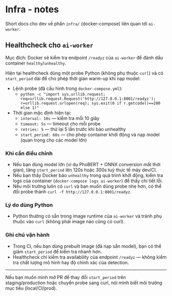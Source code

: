 # Infra - notes

Short docs cho dev về phần `infra/` (docker-compose) liên quan tới `ai-worker`.

## Healthcheck cho `ai-worker`

Mục đích: Docker sẽ kiểm tra endpoint `/readyz` của `ai-worker` để đánh dấu container `healthy`/`unhealthy`.

Hiện tại healthcheck dùng một probe Python (không phụ thuộc `curl`) và có `start_period` dài để cho phép thời gian warm-up khi nạp model:

- Lệnh probe (đã cấu hình trong `docker-compose.yml`):
  - `python -c "import sys,urllib.request; req=urllib.request.Request('http://127.0.0.1:8001/readyz'); r=urllib.request.urlopen(req); sys.exit(0 if r.getcode()==200 else 1)"`
- Thời gian mặc định hiện tại:
  - `interval: 10s` — kiểm tra mỗi 10 giây
  - `timeout: 5s` — timeout cho mỗi probe
  - `retries: 5` — thử lại 5 lần trước khi báo unhealthy
  - `start_period: 60s` — cho phép container khởi động và nạp model (quan trọng cho các model lớn)

### Khi cần điều chỉnh
- Nếu bạn dùng model lớn (ví dụ PhoBERT + ONNX conversion mất thời gian), tăng `start_period` lên 120s hoặc 300s tuỳ thực tế máy dev/CI.
- Nếu bạn thấy Docker báo `unhealthy` trong quá trình khởi động, kiểm tra logs của container (`docker-compose logs ai-worker`) để thấy chi tiết lỗi.
- Nếu môi trường luôn có `curl` và bạn muốn dùng probe nhẹ hơn, có thể đổi probe thành `curl -f http://127.0.0.1:8001/readyz`.

### Lý do dùng Python
- Python thường có sẵn trong image runtime của `ai-worker` và tránh phụ thuộc vào `curl` (không phải image nào cũng có curl).

### Ghi chú vận hành
- Trong CI, nếu bạn dùng prebuilt image (đã nạp sẵn model), bạn có thể giảm `start_period` để kiểm tra nhanh hơn.
- Healthcheck chỉ kiểm tra availability của endpoint `/readyz` — không kiểm tra chất lượng mô hình hay độ chính xác của detection.

---

Nếu bạn muốn mình mở PR để thay đổi `start_period` trên staging/production hoặc chuyển probe sang curl, nói mình biết môi trường mục tiêu (local/CI/prod).
